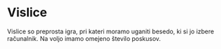 # Vislice

Vislice so preprosta igra, pri kateri moramo uganiti besedo, ki si jo izbere računalnik.
Na voljo imamo omejeno število poskusov.